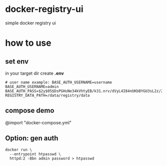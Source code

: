 # docker-registry-ui
simple docker registry ui

# how to use
## set env
in your target dir create **.env**
```shell
# user name example: BASE_AUTH_USERNAME=username
BASE_AUTH_USERNAME=admin
BASE_AUTH_PASS=$2y$05$DsPGHuNe34kVhtyEB/k31.nrv/dVyL4I84nUKbBYGU3sL2z/2HFWO
REGISTRY_DATA_PATH=/data/registry/data
```
## compose demo
@import "docker-compose.yml"

## Option: gen auth
```shell
docker run \
  --entrypoint htpasswd \
  httpd:2 -Bbn admin password > htpasswd
```